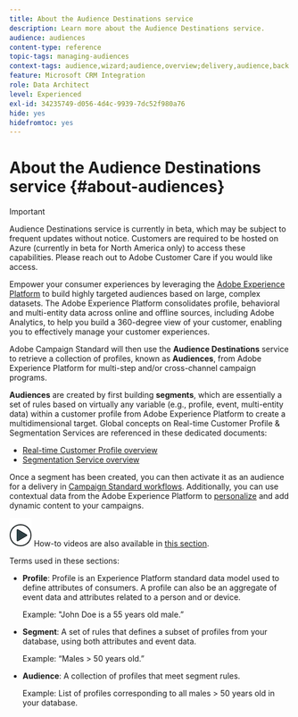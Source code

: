 ```yaml
---
title: About the Audience Destinations service
description: Learn more about the Audience Destinations service.
audience: audiences
content-type: reference
topic-tags: managing-audiences
context-tags: audience,wizard;audience,overview;delivery,audience,back
feature: Microsoft CRM Integration
role: Data Architect
level: Experienced
exl-id: 34235749-d056-4d4c-9939-7dc52f980a76
hide: yes
hidefromtoc: yes
---
```

# About the Audience Destinations service {#about-audiences}

>[!IMPORTANT]
>
>Audience Destinations service is currently in beta, which may be subject to frequent updates without notice. Customers are required to be hosted on Azure (currently in beta for North America only) to access these capabilities. Please reach out to Adobe Customer Care if you would like access.

Empower your consumer experiences by leveraging the [Adobe Experience Platform](https://experienceleague.adobe.com/docs/experience-platform/landing/home.html) to build highly targeted audiences based on large, complex datasets. The Adobe Experience Platform consolidates profile, behavioral and multi-entity data across online and offline sources, including Adobe Analytics, to help you build a 360-degree view of your customer, enabling you to effectively manage your customer experiences.

Adobe Campaign Standard will then use the **Audience Destinations** service to retrieve a collection of profiles, known as **Audiences**, from Adobe Experience Platform for multi-step and/or cross-channel campaign programs.

**Audiences** are created by first building **segments**, which are essentially a set of rules based on virtually any variable (e.g., profile, event, multi-entity data) within a customer profile from Adobe Experience Platform to create a multidimensional target. Global concepts on Real-time Customer Profile & Segmentation Services are referenced in these dedicated documents:

* [Real-time Customer Profile overview](https://experienceleague.adobe.com/docs/experience-platform/profile/home.html)
* [Segmentation Service overview](https://experienceleague.adobe.com/docs/experience-platform/segmentation/home.html)

Once a segment has been created, you can then activate it as an audience for a delivery in [Campaign Standard workflows](../../integrating/using/aep-targeting-audiences.md). Additionally, you can use contextual data from the Adobe Experience Platform to [personalize](../../integrating/using/aep-personalizing-campaigns.md) and add dynamic content to your campaigns.

![](assets/do-not-localize/how-to-video.png) How-to videos are also available in [this section](https://experienceleague.adobe.com/docs/campaign-learn/campaign-standard-tutorials/profiles-and-audiences/audience-destinations/audience-destinations-overview.html).

Terms used in these sections:

* **Profile**: Profile is an Experience Platform standard data model used to define attributes of consumers. A profile can also be an aggregate of event data and attributes related to a person and or device.

    Example: "John Doe is a 55 years old male.”

* **Segment**: A set of rules that defines a subset of profiles from your database, using both attributes and event data.

    Example: “Males > 50 years old.”

* **Audience**: A collection of profiles that meet segment rules.

    Example: List of profiles corresponding to all males > 50 years old in your database.
